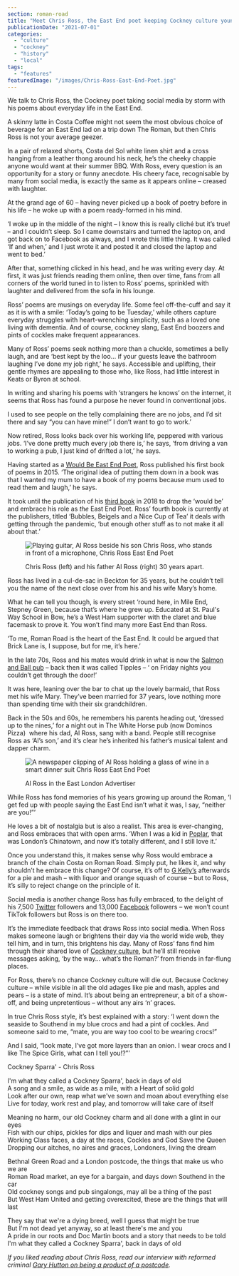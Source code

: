 ```yaml
---
section: roman-road
title: "Meet Chris Ross, the East End poet keeping Cockney culture young"
publicationDate: "2021-07-01"
categories: 
  - "culture"
  - "cockney"
  - "history"
  - "local"
tags: 
  - "features"
featuredImage: "/images/Chris-Ross-East-End-Poet.jpg"
---
```


We talk to Chris Ross, the Cockney poet taking social media by storm with his poems about everyday life in the East End.

A skinny latte in Costa Coffee might not seem the most obvious choice of beverage for an East End lad on a trip down The Roman, but then Chris Ross is not your average geezer. 

In a pair of relaxed shorts, Costa del Sol white linen shirt and a cross hanging from a leather thong around his neck, he’s the cheeky chappie anyone would want at their summer BBQ. With Ross, every question is an opportunity for a story or funny anecdote. His cheery face, recognisable by many from social media, is exactly the same as it appears online – creased with laughter. 

At the grand age of 60 – having never picked up a book of poetry before in his life – he woke up with a poem ready-formed in his mind. 

‘I woke up in the middle of the night – I know this is really cliché but it’s true! – and I couldn’t sleep. So I came downstairs and turned the laptop on, and got back on to Facebook as always, and I wrote this little thing. It was called ‘If and when,’ and I just wrote it and posted it and closed the laptop and went to bed.’

After that, something clicked in his head, and he was writing every day. At first, it was just friends reading them online, then over time, fans from all corners of the world tuned in to listen to Ross’ poems, sprinkled with laughter and delivered from the sofa in his lounge.

Ross’ poems are musings on everyday life. Some feel off-the-cuff and say it as it is with a smile: ‘Today’s going to be Tuesday,’ while others capture everyday struggles with heart-wrenching simplicity, such as a loved one living with dementia. And of course, cockney slang, East End boozers and pints of cockles make frequent appearances. 

Many of Ross’ poems seek nothing more than a chuckle, sometimes a belly laugh, and are ‘best kept by the loo… if your guests leave the bathroom laughing I’ve done my job right,’ he says. Accessible and uplifting, their gentle rhymes are appealing to those who, like Ross, had little interest in Keats or Byron at school. 

In writing and sharing his poems with ‘strangers he knows’ on the internet, it seems that Ross has found a purpose he never found in conventional jobs.

I used to see people on the telly complaining there are no jobs, and I’d sit there and say “you can have mine!” I don’t want to go to work.’ 

Now retired, Ross looks back over his working life, peppered with various jobs. ‘I’ve done pretty much every job there is,’ he says, ‘from driving a van to working a pub, I just kind of drifted a lot,’ he says.

Having started as a [Would Be East End Poet](https://www.amazon.co.uk/Ramblings-Would-East-End-Poet/dp/1320390064), Ross published his first book of poems in 2015. ‘The original idea of putting them down in a book was that I wanted my mum to have a book of my poems because mum used to read them and laugh,’ he says. 

It took until the publication of his [third book](https://www.amazon.co.uk/Ramblings-Rhymes-East-End-Times/dp/1518446868/ref=pd_bxgy_img_2/258-2678361-2797012?pd_rd_w=VrhDE&pf_rd_p=e5130b5a-1765-4699-bcba-dfad57398256&pf_rd_r=EE43XE8YV6Z3G65HR2GG&pd_rd_r=9e6c1738-5856-4721-bb5e-95f20c62bc59&pd_rd_wg=vqFbx&pd_rd_i=1518446868&psc=1) in 2018 to drop the ‘would be’ and embrace his role as _the_ East End Poet. Ross’ fourth book is currently at the publishers, titled ‘Bubbles, Beigels and a Nice Cup of Tea’ it deals with getting through the pandemic, ‘but enough other stuff as to not make it all about that.’

<figure>

![Playing guitar, Al Ross beside his son Chris Ross, who stands in front of a microphone, Chris Ross East End Poet](/images/Chris-RossAl-Ross-1024x683.jpg)

<figcaption>

Chris Ross (left) and his father Al Ross (right) 30 years apart.

</figcaption>

</figure>

Ross has lived in a cul-de-sac in Beckton for 35 years, but he couldn’t tell you the name of the next close over from his and his wife Mary’s home. 

What he can tell you though, is every street ‘round here, in Mile End, Stepney Green, because that’s where he grew up. Educated at St. Paul's Way School in Bow, he’s a West Ham supporter with the claret and blue facemask to prove it. You won’t find many more East End than Ross.   

‘To me, Roman Road is the heart of the East End. It could be argued that Brick Lane is, I suppose, but for me, it’s here.’

In the late 70s, Ross and his mates would drink in what is now the [Salmon and Ball pub](https://romanroadlondon.com/salmon-and-ball-bethnal-green/) – back then it was called Tipples – ‘ on Friday nights you couldn’t get through the door!’

It was here, leaning over the bar to chat up the lovely barmaid, that Ross met his wife Mary. They’ve been married for 37 years, love nothing more than spending time with their six grandchildren. 

Back in the 50s and 60s, he remembers his parents heading out, ‘dressed up to the nines,’ for a night out in The White Horse pub (now Dominos Pizza)  where his dad, Al Ross, sang with a band. People still recognise Ross as ‘Al’s son,’ and it’s clear he’s inherited his father’s musical talent and dapper charm. 

<figure>

![A newspaper clipping of Al Ross holding a glass of wine in a smart dinner suit Chris Ross East End Poet](/images/Al-Ross-1024x683.jpg)

<figcaption>

Al Ross in the East London Advertiser

</figcaption>

</figure>

While Ross has fond memories of his years growing up around the Roman, ‘I get fed up with people saying the East End isn’t what it was, I say, “neither are you!”’

He loves a bit of nostalgia but is also a realist. This area is ever-changing, and Ross embraces that with open arms. ‘When I was a kid in [Poplar](https://poplarlondon.co.uk), that was London’s Chinatown, and now it’s totally different, and I still love it.’ 

Once you understand this, it makes sense why Ross would embrace a branch of the chain Costa on Roman Road. Simply put, he likes it, and why shouldn’t he embrace this change? Of course, it’s off to [G Kelly’s](https://romanroadlondon.com/g-kelly-pie-mash-shop-working-class-food/) afterwards for a pie and mash – with liquor and orange squash of course – but to Ross, it’s silly to reject change on the principle of it. 

Social media is another change Ross has fully embraced, to the delight of his 7,500 [Twitter](https://twitter.com/TheEastEndPoet) followers and 13,000 [Facebook](https://www.facebook.com/chrisrosspoi/) followers – we won’t count TikTok followers but Ross is on there too.

It’s the immediate feedback that draws Ross into social media. When Ross makes someone laugh or brightens their day via the world wide web, they tell him, and in turn, this brightens his day. Many of Ross’ fans find him through their shared love of [Cockney culture](https://romanroadlondon.com/cockney-rhyming-slang-history/), but he’ll still receive messages asking, ‘by the way… what’s the Roman?’ from friends in far-flung places. 

For Ross, there’s no chance Cockney culture will die out. Because Cockney culture – while visible in all the old adages like pie and mash, apples and pears – is a state of mind. It’s about being an entrepreneur, a bit of a show-off, and being unpretentious – without any airs ‘n’ graces. 

In true Chris Ross style, it’s best explained with a story: ‘I went down the seaside to Southend in my blue crocs and had a pint of cockles. And someone said to me, “mate, you are way too cool to be wearing crocs!” 

And I said, “look mate, I’ve got more layers than an onion. I wear crocs and I like The Spice Girls, what can I tell you!?”’

Cockney Sparra' - Chris Ross

I'm what they called a Cockney Sparra', back in days of old  
A song and a smile, as wide as a mile, with a Heart of solid gold  
Look after our own, reap what we've sown and moan about everything else  
Live for today, work rest and play, and tomorrow will take care of itself

Meaning no harm, our old Cockney charm and all done with a glint in our eyes  
Fish with our chips, pickles for dips and liquer and mash with our pies  
Working Class faces, a day at the races, Cockles and God Save the Queen  
Dropping our aitches, no aires and graces, Londoners, living the dream

Bethnal Green Road and a London postcode, the things that make us who we are  
Roman Road market, an eye for a bargain, and days down Southend in the car  
Old cockney songs and pub singalongs, may all be a thing of the past  
But West Ham United and getting overexcited, these are the things that will last

They say that we're a dying breed, well I guess that might be true  
But I'm not dead yet anyway, so at least there's me and you  
A pride in our roots and Doc Martin boots and a story that needs to be told  
I'm what they called a Cockney Sparra', back in days of old

_If you liked reading about Chris Ross, read our interview with reformed criminal_ [_Gary Hutton on being a product of a postcode_](https://romanroadlondon.com/gary-hutton-product-postcode-interview/)_._
